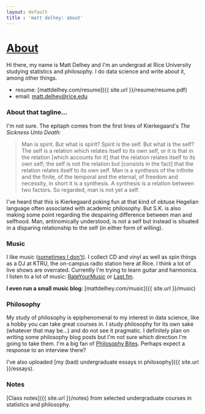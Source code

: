 ```yaml
---
layout: default
title : 'matt delhey: about'
---
```


<h1 class="entry-title"><a href="{{ post.url }}">About</a></h1>

Hi there, my name is Matt Delhey and I'm an undergrad at Rice University studying statistics and philosophy. I do data science and write about it, among other things. 

* resume: [mattdelhey.com/resume]({{ site.url }}/resume/resume.pdf)
* email: [matt.delhey@rice.edu](mailto:matt.delhey@rice.edu)

### About that tagline... ###
I'm not sure. The epitaph comes from the first lines of Kierkegaard's _The Sickness Unto Death_:

> Man is spirit. But what is spirit? Spirit is the self. But what is the self? 
> The self is a relation which relates itself to its own self, or it is that in the relation 
> [which accounts for it] that the relation relates itself to its own self;
> the self is not the relation but [consists in the fact] that the relation relates itself to
> its own self. Man is a synthesis of the infinite and the finite, of the temporal and the
> eternal, of freedom and necessity, in short it is a synthesis. A synthesis is a relation between two factors.
> So regarded, man is not yet a self.

I've heard that this is Kierkegaard poking fun at that kind of obtuse Hegelian language often associated with academic philosophy. But S.K. is also making some point regarding the despairing difference between man and selfhood. Man, antinomically understood, is not a self but instead is situated in a disparing relationship to the self (in either form of willing). 

### Music ###
I like music ([sometimes I don't](http://www.youtube.com/watch?v=MFeS0VstOdE)). I collect CD and vinyl as well as spin things as a DJ at KTRU, the on-campus radio station here at Rice. I think a lot of live shows are overrated. Currently I'm trying to learn guitar and harmonica. I listen to a lot of music: [RateYourMusic](http://rateyourmusic.com/~apy) or [Last.fm](http://www.last.fm/user/mattdelhey).

__I even run a small music blog__: [mattdelhey.com/music]({{ site.url }}/music)


### Philosophy ###
My study of philosophy is epiphenomenal to my interest in data science, like a hobby you can take great courses in. I study philosophy for its own sake (whatever that may be...) and do not see it pragmatic. I definitely plan on writing some philosophy blog posts but I'm not sure which direction I'm going to take them. I'm a big fan of [Philosophy Bites](http://www.philosophybites.com/). Perhaps expect a response to an interview there?

I've also uploaded [my (bad) undergraduate essays in philosophy]({{ site.url }}/essays).

### Notes ###
[Class notes]({{ site.url }}/notes) from selected undergraduate courses in statistics and philosophy.
